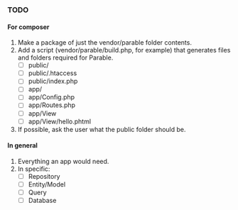 ### TODO

#### For composer
1. Make a package of just the vendor/parable folder contents.
2. Add a script (vendor/parable/build.php, for example) that generates files and folders required for Parable.
    - [ ] public/
    - [ ] public/.htaccess
    - [ ] public/index.php
    - [ ] app/
    - [ ] app/Config.php
    - [ ] app/Routes.php
    - [ ] app/View
    - [ ] app/View/hello.phtml
3. If possible, ask the user what the public folder should be.

#### In general
1. Everything an app would need.
2. In specific:
    - [ ] Repository
    - [ ] Entity/Model
    - [ ] Query
    - [ ] Database
